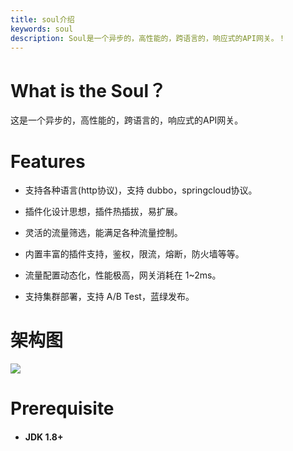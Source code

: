 ```yaml
---
title: soul介绍
keywords: soul
description: Soul是一个异步的，高性能的，跨语言的，响应式的API网关。！
---
```



# What is the Soul？
这是一个异步的，高性能的，跨语言的，响应式的API网关。

 
# Features

* 支持各种语言(http协议)，支持 dubbo，springcloud协议。

* 插件化设计思想，插件热插拔，易扩展。

* 灵活的流量筛选，能满足各种流量控制。

* 内置丰富的插件支持，鉴权，限流，熔断，防火墙等等。

* 流量配置动态化，性能极高，网关消耗在 1~2ms。

* 支持集群部署，支持 A/B Test，蓝绿发布。


# 架构图

![](https://yu199195.github.io/images/soul/soul-framework.png)
 
# Prerequisite

  *   #### JDK 1.8+

